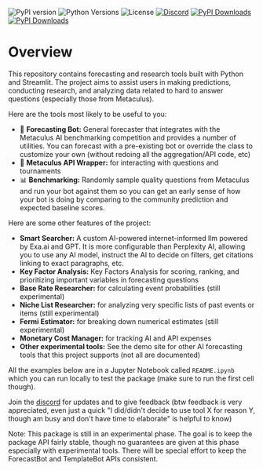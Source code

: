 ![PyPI version](https://badge.fury.io/py/forecasting-tools.svg)
![Python Versions](https://img.shields.io/pypi/pyversions/forecasting-tools.svg)
![License](https://img.shields.io/badge/License-MIT-blue.svg)
[![Discord](https://img.shields.io/badge/Discord-Join-blue)](https://discord.gg/Dtq4JNdXnw)
[![PyPI Downloads](https://static.pepy.tech/badge/forecasting-tools/month)](https://pepy.tech/projects/forecasting-tools)
[![PyPI Downloads](https://static.pepy.tech/badge/forecasting-tools)](https://pepy.tech/projects/forecasting-tools)

# Overview

This repository contains forecasting and research tools built with Python and Streamlit. The project aims to assist users in making predictions, conducting research, and analyzing data related to hard to answer questions (especially those from Metaculus).

Here are the tools most likely to be useful to you:
- 🎯 **Forecasting Bot:** General forecaster that integrates with the Metaculus AI benchmarking competition and provides a number of utilities. You can forecast with a pre-existing bot or override the class to customize your own (without redoing all the aggregation/API code, etc)
- 🔌 **Metaculus API Wrapper:** for interacting with questions and tournaments
- 📊 **Benchmarking:** Randomly sample quality questions from Metaculus and run your bot against them so you can get an early sense of how your bot is doing by comparing to the community prediction and expected baseline scores.


Here are some other features of the project:
- **Smart Searcher:** A custom AI-powered internet-informed llm powered by Exa.ai and GPT. It is more configurable than Perplexity AI, allowing you to use any AI model, instruct the AI to decide on filters, get citations linking to exact paragraphs, etc.
- **Key Factor Analysis:** Key Factors Analysis for scoring, ranking, and prioritizing important variables in forecasting questions
- **Base Rate Researcher:** for calculating event probabilities (still experimental)
- **Niche List Researcher:** for analyzing very specific lists of past events or items (still experimental)
- **Fermi Estimator:** for breaking down numerical estimates (still experimental)
- **Monetary Cost Manager:** for tracking AI and API expenses
- **Other experimental tools:** See the demo site for other AI forecasting tools that this project supports (not all are documented)

All the examples below are in a Jupyter Notebook called `README.ipynb` which you can run locally to test the package (make sure to run the first cell though).

Join the [discord](https://discord.gg/Dtq4JNdXnw) for updates and to give feedback (btw feedback is very appreciated, even just a quick "I did/didn't decide to use tool X for reason Y, though am busy and don't have time to elaborate" is helpful to know)

Note: This package is still in an experimental phase. The goal is to keep the package API fairly stable, though no guarantees are given at this phase especially with experimental tools. There will be special effort to keep the ForecastBot and TemplateBot APIs consistent.
